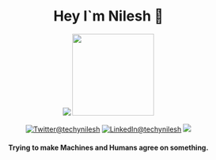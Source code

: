 <h1 align="center" >Hey I`m Nilesh 👋</h1>
<p align="center">
<img src="https://github-readme-stats.vercel.app/api?username=techynilesh&show_icons=true&hide_title=true"> 
<img height="165" src="https://github-readme-stats.vercel.app/api/top-langs/?username=techynilesh&layout=compact&langs_count=10" />
 </p>
<p align="center">
<a href="https://twitter.com/techynilesh"><img src="https://img.shields.io/badge/Twitter--_.svg?style=social&logo=twitter" alt="Twitter@techynilesh"></a>   <a href="https://www.linkedin.com/in/techynilesh"><img src="https://img.shields.io/badge/LinkedIn--_.svg?style=social&logo=linkedin" alt="LinkedIn@techynilesh"></a>   <a href="https://nileshverma.com/"><img src="https://img.shields.io/badge/Website-NileshVerma.Com-success"></a>
</p>

<h4 align="center">
Trying to make Machines and Humans agree on something.
 </4>
